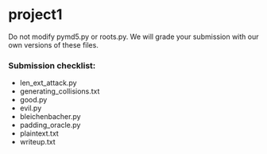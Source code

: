 # project1

Do not modify pymd5.py or roots.py. We will grade your submission with our own versions of these files.

### Submission checklist:
* len_ext_attack.py
* generating_collisions.txt
* good.py
* evil.py
* bleichenbacher.py
* padding_oracle.py
* plaintext.txt
* writeup.txt

